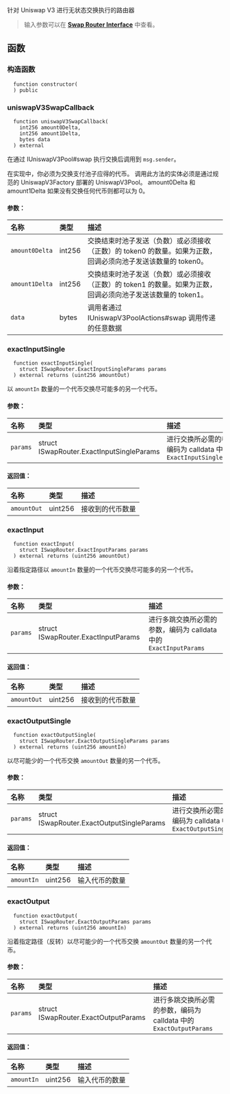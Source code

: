 针对 Uniswap V3 进行无状态交换执行的路由器

> 输入参数可以在 [**Swap Router Interface**](./interfaces/ISwapRouter) 中查看。

## 函数

### 构造函数

```solidity
  function constructor(
  ) public
```

### uniswapV3SwapCallback

```solidity
  function uniswapV3SwapCallback(
    int256 amount0Delta,
    int256 amount1Delta,
    bytes data
  ) external
```

在通过 IUniswapV3Pool#swap 执行交换后调用到 `msg.sender`。

在实现中，你必须为交换支付池子应得的代币。
调用此方法的实体必须是通过规范的 UniswapV3Factory 部署的 UniswapV3Pool。
amount0Delta 和 amount1Delta 如果没有交换任何代币则都可以为 0。

#### 参数：

| 名称           | 类型   | 描述                                                                                                                                                                             |
| :------------- | :----- | :-------------------------------------------------------------------------------------------------------------------------------------------------------------------------------------- |
| `amount0Delta` | int256 | 交换结束时池子发送（负数）或必须接收（正数）的 token0 的数量。如果为正数，回调必须向池子发送该数量的 token0。 |
| `amount1Delta` | int256 | 交换结束时池子发送（负数）或必须接收（正数）的 token1 的数量。如果为正数，回调必须向池子发送该数量的 token1。 |
| `data`         | bytes  | 调用者通过 IUniswapV3PoolActions#swap 调用传递的任意数据                                                                                                                             |

### exactInputSingle

```solidity
  function exactInputSingle(
    struct ISwapRouter.ExactInputSingleParams params
  ) external returns (uint256 amountOut)
```

以 `amountIn` 数量的一个代币交换尽可能多的另一个代币。

#### 参数：

| 名称     | 类型                                      | 描述                                                                            |
| :------- | :---------------------------------------- | :-------------------------------------------------------------------------------- |
| `params` | struct ISwapRouter.ExactInputSingleParams | 进行交换所必需的参数，编码为 calldata 中的 `ExactInputSingleParams`               |

#### 返回值：

| 名称        | 类型    | 描述                      |
| :---------- | :------ | :------------------------- |
| `amountOut` | uint256 | 接收到的代币数量           |

### exactInput

```solidity
  function exactInput(
    struct ISwapRouter.ExactInputParams params
  ) external returns (uint256 amountOut)
```

沿着指定路径以 `amountIn` 数量的一个代币交换尽可能多的另一个代币。

#### 参数：

| 名称     | 类型                                | 描述                                                                                  |
| :------- | :---------------------------------- | :------------------------------------------------------------------------------------ |
| `params` | struct ISwapRouter.ExactInputParams | 进行多跳交换所必需的参数，编码为 calldata 中的 `ExactInputParams`                       |

#### 返回值：

| 名称        | 类型    | 描述                      |
| :---------- | :------ | :------------------------- |
| `amountOut` | uint256 | 接收到的代币数量           |

### exactOutputSingle

```solidity
  function exactOutputSingle(
    struct ISwapRouter.ExactOutputSingleParams params
  ) external returns (uint256 amountIn)
```

以尽可能少的一个代币交换 `amountOut` 数量的另一个代币。

#### 参数：

| 名称     | 类型                                       | 描述                                                                              |
| :------- | :----------------------------------------- | :------------------------------------------------------------------------------------------------- |
| `params` | struct ISwapRouter.ExactOutputSingleParams | 进行交换所必需的参数，编码为 calldata 中的 `ExactOutputSingleParams`                 |

#### 返回值：

| 名称       | 类型    | 描述                     |
| :--------- | :------ | :------------------------ |
| `amountIn` | uint256 | 输入代币的数量            |

### exactOutput

```solidity
  function exactOutput(
    struct ISwapRouter.ExactOutputParams params
  ) external returns (uint256 amountIn)
```

沿着指定路径（反转）以尽可能少的一个代币交换 `amountOut` 数量的另一个代币。

#### 参数：

| 名称     | 类型                                 | 描述                                                                                       |
| :------- | :----------------------------------- | :----------------------------------------------------------------------------------------- |
| `params` | struct ISwapRouter.ExactOutputParams | 进行多跳交换所必需的参数，编码为 calldata 中的 `ExactOutputParams`                          |

#### 返回值：

| 名称       | 类型    | 描述                     |
| :--------- | :------ | :------------------------ |
| `amountIn` | uint256 | 输入代币的数量            |